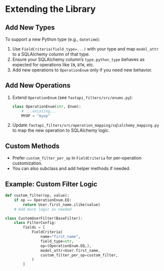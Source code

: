 # Extending the Library

## Add New Types

To support a new Python type (e.g., `datetime`):

1. Use `FieldCriteria(field_type=...)` with your type and map `model_attr` to a SQLAlchemy column of that type.
2. Ensure your SQLAlchemy column’s `type.python_type` behaves as expected for operations like `IN`, `BTW`, etc.
3. Add new operations to `OperationEnum` only if you need new behavior.

## Add New Operations

1. Extend `OperationEnum` (see `fastapi_filters/src/enums.py`):
    ```python
    class OperationEnum(str, Enum):
        # ...existing...
        MYOP = "myop"
    ```
2. Update `fastapi_filters/src/operation_mapping/sqlalchemy_mapping.py` to map the new operation to SQLAlchemy logic.

## Custom Methods

- Prefer `custom_filter_per_op` in `FieldCriteria` for per-operation customization.
- You can also subclass and add helper methods if needed.

## Example: Custom Filter Logic

```python
def custom_filter(op, value):
    if op == OperationEnum.EQ:
        return User.first_name.ilike(value)
    # Add more logic as needed

class CustomUserFilter(BaseFilter):
    class FilterConfig:
        fields = [
            FieldCriteria(
                name="first_name",
                field_type=str,
                op=(OperationEnum.EQ,),
                model_attr=User.first_name,
                custom_filter_per_op=custom_filter,
            )
        ]
```
